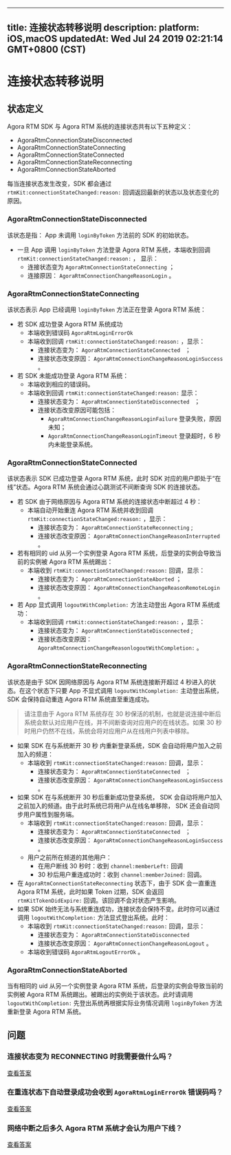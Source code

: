 
---
title: 连接状态转移说明
description: 
platform: iOS,macOS
updatedAt: Wed Jul 24 2019 02:21:14 GMT+0800 (CST)
---
# 连接状态转移说明
## 状态定义

Agora RTM SDK 与 Agora RTM 系统的连接状态共有以下五种定义：

- AgoraRtmConnectionStateDisconnected
- AgoraRtmConnectionStateConnecting
- AgoraRtmConnectionStateConnected
- AgoraRtmConnectionStateReconnecting
- AgoraRtmConnectionStateAborted

每当连接状态发生改变，SDK 都会通过 `rtmKit:connectionStateChanged:reason:` 回调返回最新的状态以及状态变化的原因。

### AgoraRtmConnectionStateDisconnected

该状态是指： App 未调用 `loginByToken` 方法前的 SDK 的初始状态。

- 一旦 App 调用 `loginByToken` 方法登录 Agora RTM 系统，本端收到回调 `rtmKit:connectionStateChanged:reason:` ， 显示：
  - 连接状态变为 `AgoraRtmConnectionStateConnecting` ；
  - 连接原因： `AgoraRtmConnectionChangeReasonLogin` 。

### AgoraRtmConnectionStateConnecting

该状态表示 App 已经调用 `loginByToken` 方法正在登录 Agora RTM 系统：

- 若 SDK 成功登录 Agora RTM 系统成功
  - 本端收到错误码 `AgoraRtmLoginErrorOk`
  - 本端收到回调 `rtmKit:connectionStateChanged:reason:` ，显示：
    - 连接状态变为： `AgoraRtmConnectionStateConnected ` ； 
    - 连接状态改变原因： `AgoraRtmConnectionChangeReasonLoginSuccess` 。
- 若 SDK 未能成功登录 Agora RTM 系统：
  - 本端收到相应的错误码。
  - 本端收到回调 `rtmKit:connectionStateChanged:reason:` 显示：
    - 连接状态变为： `AgoraRtmConnectionStateDisconnected ` ； 
    - 连接状态改变原因可能包括：
      - `AgoraRtmConnectionChangeReasonLoginFailure`  登录失败，原因未知；
      - `AgoraRtmConnectionChangeReasonLoginTimeout` 登录超时，6 秒内未能登录系统。

### AgoraRtmConnectionStateConnected

该状态表示 SDK 已成功登录 Agora RTM 系统，此时 SDK 对应的用户即处于“在线”状态。Agora RTM 系统会通过心跳测试不间断查询 SDK 的连接状态。

- 若 SDK 由于网络原因与 Agora RTM 系统的连接状态中断超过 4 秒：
  - 本端自动开始重连 Agora RTM 系统并收到回调 `rtmKit:connectionStateChanged:reason:` ，显示：
    - 连接状态变为： `AgoraRtmConnectionStateReconnecting` ;
    - 连接状态改变原因： `AgoraRtmConnectionChangeReasonInterrupted` 。
- 若有相同的 uid 从另一个实例登录 Agora RTM 系统，后登录的实例会导致当前的实例被 Agora RTM 系统踢出：
  - 本端收到 `rtmKit:connectionStateChanged:reason:` 回调，显示：
    - 连接状态变为： `AgoraRtmConnectionStateAborted` ；
    - 连接状态改变原因： `AgoraRtmConnectionChangeReasonRemoteLogin` 。
- 若 App 显式调用 `logoutWithCompletion:` 方法主动登出 Agora RTM 系统成功：
  - 本端收到回调 `rtmKit:connectionStateChanged:reason:` ，显示：
    - 连接状态变为： `AgoraRtmConnectionStateDisconnected` ;
    - 连接状态改变原因：`AgoraRtmConnectionChangeReasonlogoutWithCompletion:` 。

### AgoraRtmConnectionStateReconnecting

该状态是由于 SDK 因网络原因与 Agora RTM 系统连接断开超过 4 秒进入的状态。在这个状态下只要 App 不显式调用 `logoutWithCompletion:` 主动登出系统， SDK 会保持自动重连 Agora RTM 系统直至重连成功。

> 请注意由于 Agora RTM 系统存在 30 秒保活的机制，也就是说连接中断后系统会默认对应用户在线，并不间断查询对应用户的在线状态。如果 30 秒时用户仍然不在线，系统会将对应用户从在线用户列表中移除。

- 如果 SDK 在与系统断开 30 秒 内重新登录系统，SDK 会自动将用户加入之前加入的频道：
  - 本端收到 `rtmKit:connectionStateChanged:reason:` 回调，显示：
    - 连接状态变为： `AgoraRtmConnectionStateConnected ` ；
    - 连接状态改变原因： `AgoraRtmConnectionChangeReasonLoginSuccess` 。
- 如果 SDK 在与系统断开 30 秒后重新成功登录系统， SDK 会自动将用户加入之前加入的频道。由于此时系统已将用户从在线名单移除， SDK 还会自动同步用户属性到服务端。
  - 本端收到 `rtmKit:connectionStateChanged:reason:` 回调，显示：
    - 连接状态变为： `AgoraRtmConnectionStateConnected ` ；
    - 连接状态改变原因： `AgoraRtmConnectionChangeReasonLoginSuccess` 。
  - 用户之前所在频道的其他用户：
    - 在用户断线 30 秒时：收到 `channel:memberLeft:` 回调 
    - 30 秒后用户重连成功时：收到 `channel:memberJoined:` 回调。
- 在 `AgoraRtmConnectionStateReconnecting` 状态下，由于 SDK 会一直重连 Agora RTM 系统，此时如果 Token 过期，SDK 会返回 `rtmKitTokenDidExpire:` 回调。该回调不会对状态产生影响。
- 如果 SDK 始终无法与系统重连成功，连接状态会保持不变。此时你可以通过调用 `logoutWithCompletion:` 方法显式登出系统。此时：
  - 本端收到 `rtmKit:connectionStateChanged:reason:` 回调，显示：
    - 连接状态变为： `AgoraRtmConnectionStateDisconnected`
    - 连接状态改变原因：  `AgoraRtmConnectionChangeReasonLogout` 。
  - 本端收到错误码 `AgoraRtmLogoutErrorOk` 。

### AgoraRtmConnectionStateAborted 

当有相同的 uid 从另一个实例登录 Agora RTM 系统，后登录的实例会导致当前的实例被 Agora RTM 系统踢出。被踢出的实例处于该状态。此时请调用 `logoutWithCompletion:` 先登出系统再根据实际业务情况调用 `loginByToken` 方法重新登录 Agora RTM 系统。

## 问题

<a name="reconnecting"></a>

### 连接状态变为 RECONNECTING 时我需要做什么吗？

[查看答案](#a1)

<a name="onLoginSuccess"></a>

### 在重连状态下自动登录成功会收到 `AgoraRtmLoginErrorOk` 错误码吗？

[查看答案](#a2)

<a name="keepalive"></a>

### 网络中断之后多久 Agora RTM 系统才会认为用户下线？

[查看答案](#a3)

<br></br><br></br><br></br><br></br><br></br><br></br><br></br><br></br><br></br><br></br><br></br><br></br><br></br><br></br><br></br><br></br><br></br><br></br><br></br><br></br><br></br><br></br><br></br><br></br><br></br><br></br><br></br><br></br><br></br><br></br><br></br><br></br><br></br><br></br><br></br><br></br><br></br><br></br><br></br><br></br><br></br><br></br><br></br><br></br><br></br><br></br><br></br><br></br>

## 答案
<a name="a1"></a>

###  Q：连接状态变为 AgoraRtmConnectionStateReconnecting 时我需要做什么吗？

A：连接中断后，SDK 会自动重连 Agora RTM 系统直至登录成功，无需人为干预。

[查看其他问题](#reconnecting)

<br></br><br></br><br></br><br></br><br></br><br></br><br></br><br></br><br></br><br></br><br></br><br></br><br></br><br></br><br></br><br></br><br></br><br></br><br></br><br></br><br></br><br></br><br></br><br></br><br></br><br></br><br></br><br></br><br></br><br></br><br></br><br></br><br></br><br></br><br></br><br></br><br></br><br></br><br></br><br></br><br></br><br></br><br></br><br></br><br></br><br></br><br></br><br></br>




<a name="a2"></a>
### Q：在重连状态下自动登录成功会收到 `AgoraRtmLoginErrorOk` 错误码吗？

A：`AgoraRtmLoginErrorOk` 错误码只有在你主动调用 `loginByToken`方法成功时才会返回。重连状态下，SDK 会自动登录 Agora RTM 系统，所以重连成功时不会返回该回调。

[查看其他问题](#onLoginSuccess)

<br></br><br></br><br></br><br></br><br></br><br></br><br></br><br></br><br></br><br></br><br></br><br></br><br></br><br></br><br></br><br></br><br></br><br></br><br></br><br></br><br></br><br></br><br></br><br></br><br></br><br></br><br></br><br></br><br></br><br></br><br></br><br></br><br></br><br></br><br></br><br></br><br></br><br></br><br></br><br></br><br></br><br></br><br></br><br></br><br></br><br></br><br></br><br></br>




<a name="a3"></a>
### Q：网络中断之后多久 Agora RTM 系统才会认为用户下线？

A：当 Agora RTM 系统检测到 SDK 断开连接 30 秒时会将对应用户从在线用户列表移除。

[查看其他问题](#keepalive)

